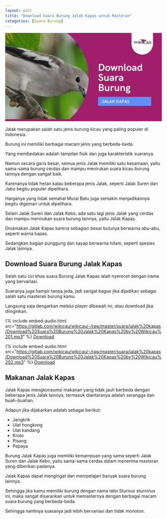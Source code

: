 ```yaml
---
layout: post
title: "Download Suara Burung Jalak Kapas untuk Masteran"
categories: [Suara Burung]
---
```


![](/images/download-suara-burung-jalak-kapas.webp)

Jalak merupakan salah satu jenis burung kicau yang paling populer di Indonesia.

Burung ini memiliki berbagai macam jenis yang berbeda-beda.

Yang membedakan adalah tampilan fisik dan juga karakteristik suaranya.

Namun secara garis besar, semua jenis Jalak memiliki satu kesamaan, yaitu sama-sama burung cerdas dan mampu menirukan suara kicau burung lainnya dengan sangat baik.

Karenanya tidak heran kalau beberapa jenis Jalak, seperti Jalak Suren dan Jabo begitu populer dipelihara.

Harganya yang tidak semahal Murai Batu juga semakin menjadikannya begitu digemari untuk dipelihara.

Selain Jalak Suren dan Jalak Kebo, ada satu lagi jenis Jalak yang cerdas dan mampu menirukan suara burung lainnya, yaitu Jalak Kapas.

Dinamakan Jalak Kapas karena sebagian besar bulunya berwarna abu-abu, seperti warna kapas.

Sedangkan bagian punggung dan sayap berwarna hitam, seperti spesies Jalak lainnya.

## Download Suara Burung Jalak Kapas

Salah satu ciri khas suara Burung Jalak Kapas ialah nyerecet dengan irama yang bervariasi.

Suaranya juga hampir tanpa jeda, jadi sangat bagus jika dijadikan sebagai salah satu masteran burung kamu.

Langsung saja dengarkan melalui player dibawah ini, atau download jika diinginkan.

{% include embed-audio.html src="https://gitlab.com/wikicau/wikicau/-/raw/master/suara/jalak%20kapas/Download%20Suara%20Burung%20Jalak%20Kapas%20by%20Wikicau%201.mp3" %}
[Download](https://bit.ly/2TODdZO)

{% include embed-audio.html src="https://gitlab.com/wikicau/wikicau/-/raw/master/suara/jalak%20kapas/Download%20Suara%20Burung%20Jalak%20Kapas%20by%20Wikicau%202.mp3" %}
[Download](https://bit.ly/2TDRnhJ)

## Makanan Jalak Kapas

Jalak Kapas mengkonsumsi makanan yang tidak jauh berbeda dengan beberapa jenis Jalak lainnya, termasuk diantaranya adalah serangga dan buah-buahan.

Adapun jika dijabarkan adalah sebagai berikut:

- Jangkrik
- Ulat hongkong
- Ulat kandang
- Kroto
- Pisang
- Pepaya

Burung Jalak Kapas juga memiliki kemampuan yang sama seperti Jalak Suren dan Jalak Kebo, yaitu sama-sama cerdas dalam menerima masteran yang diberikan padanya.

Jalak Kapas dapat mengingat dan mempelajari banyak suara burung lainnya.

Sehingga jika kamu memiliki burung dengan nama latin Sturnus sturninus ini, maka sangat disarankan untuk memasternya dengan berbagai macam suara burung yang berbeda-beda.

Sehingga nantinya suaranya jadi lebih bervariasi dan tidak monoton.